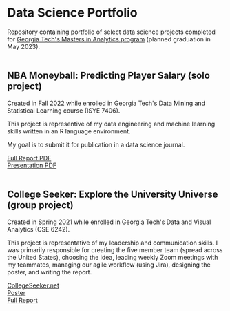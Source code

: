 # Data Science Portfolio
Repository containing portfolio of select data science projects completed for <a href="https://pe.gatech.edu/degrees/analytics" target="_blank">Georgia Tech's Masters in Analytics program</a> (planned graduation in May 2023).
<br><br>

<h2>NBA Moneyball: Predicting Player Salary (solo project)</h2>
<p>Created in Fall 2022 while enrolled in Georgia Tech's Data Mining and Statistical Learning course (ISYE 7406).</p>
<p>This project is representive of my data engineering and machine learning skills written in an R language environment.</p>
<p>My goal is to submit it for publication in a data science journal.</p>
<a href="https://drive.google.com/file/d/1UDpnMBsEjJUNADsGKXk7pUEwyUegQUGX/view?usp=share_link" target="_blank">Full Report PDF</a>
<br>
<a href="https://drive.google.com/file/d/1iUzgHEkkYVbu3iYMrmXyxT5WgbGIhkfn/view?usp=share_link" target="_blank">Presentation PDF</a>
<br><br>

<h2>College Seeker: Explore the University Universe (group project)</h2>
<p>Created in Spring 2021 while enrolled in Georgia Tech's Data and Visual Analytics (CSE 6242).</p>
<p>This project is representative of my leadership and communication skills. I was primarily responsible for creating the five member team (spread across the United States), choosing the idea, leading weekly Zoom meetings with my teammates, managing our agile workflow (using Jira), designing the poster, and writing the report.</p>
<a href="https://collegeseeker.net" target="_blank">CollegeSeeker.net</a>
<br>
<a href="https://drive.google.com/file/d/1Mph1EdMSWuE4Q94eF9R4NvPSXE7Gp3CN/view?usp=share_link" target="_blank">Poster</a>
<br>
<a href="https://drive.google.com/file/d/1gpd-7HQDyabVS8SUoGZ_ZtsuM_zQAT9G/view?usp=share_link" target="_blank">Full Report</a>
